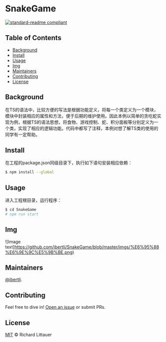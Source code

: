 # SnakeGame

[![standard-readme compliant](https://img.shields.io/badge/readme%20style-standard-brightgreen.svg?style=flat-square)](https://github.com/RichardLitt/standard-readme)

## Table of Contents

- [Background](#background)
- [Install](#install)
- [Usage](#usage)
- [Img](#img)
- [Maintainers](#maintainers)
- [Contributing](#contributing)
- [License](#license)

## Background

在TS的语法中，比较方便的写法是根据功能定义，将每一个类定义为一个模块，模块中封装相应的属性和方法，便于后期的维护使用。因此本例以简单的贪吃蛇实现为例，根据TS的语法思想，将食物、游戏控制、蛇、积分面板等分别定义为一个类，实现了相应的逻辑功能。代码中都写了注释，本例对想了解TS类的使用的同学有一定帮助。

## Install

在工程的package.json同级目录下，执行如下语句安装相应依赖：

```sh
$ npm install --global
```

## Usage

进入工程根目录，运行程序：

```sh
$ cd SnakeGame
# npm run start
```


## Img

![Image text]https://github.com/ibertli/SnakeGame/blob/master/imgs/%E6%95%88%E6%9E%9C%E5%9B%BE.png)

## Maintainers

[@ibertli](https://github.com/ibertli).

## Contributing

Feel free to dive in! [Open an issue](https://github.com/RichardLitt/standard-readme/issues/new) or submit PRs.

## License

[MIT](LICENSE) © Richard Littauer

